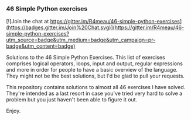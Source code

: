 ### 46 Simple Python exercises

[![Join the chat at https://gitter.im/R4meau/46-simple-python-exercises](https://badges.gitter.im/Join%20Chat.svg)](https://gitter.im/R4meau/46-simple-python-exercises?utm_source=badge&utm_medium=badge&utm_campaign=pr-badge&utm_content=badge)

Solutions to the 46 Simple Python Exercises.
This list of exercises comprises logical operators, loops, input and output, regular expressions and more in order for people to have a basic overview of the language.
They might not be the best solutions, but I'd be glad to pull your requests.

This repository contains solutions to almost all 46 exercises I have solved. They're intended as a last resort in case you've tried very hard to solve a problem but you just haven't been able to figure it out.

Enjoy.